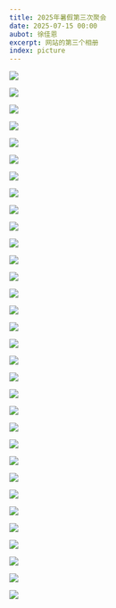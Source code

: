 ```yaml
---
title: 2025年暑假第三次聚会
date: 2025-07-15 00:00
aubot: 徐佳恩
excerpt: 网站的第三个相册
index: picture
---
```


![](https://gulinga-github-io.pages.dev/image/picture/20250715/1.jpg)

![](https://gulinga-github-io.pages.dev/image/picture/20250715/2.jpg)

![](https://gulinga-github-io.pages.dev/image/picture/20250715/3.jpg)

![](https://gulinga-github-io.pages.dev/image/picture/20250715/4.jpg)

![](https://gulinga-github-io.pages.dev/image/picture/20250715/5.jpg)

![](https://gulinga-github-io.pages.dev/image/picture/20250715/6.jpg)

![](https://gulinga-github-io.pages.dev/image/picture/20250715/7.jpg)

![](https://gulinga-github-io.pages.dev/image/picture/20250715/8.jpg)

![](https://gulinga-github-io.pages.dev/image/picture/20250715/9.jpg)

![](https://gulinga-github-io.pages.dev/image/picture/20250715/10.jpg)

![](https://gulinga-github-io.pages.dev/image/picture/20250715/11.jpg)

![](https://gulinga-github-io.pages.dev/image/picture/20250715/12.jpg)

![](https://gulinga-github-io.pages.dev/image/picture/20250715/13.jpg)

![](https://gulinga-github-io.pages.dev/image/picture/20250715/14.jpg)

![](https://gulinga-github-io.pages.dev/image/picture/20250715/15.jpg)

![](https://gulinga-github-io.pages.dev/image/picture/20250715/16.jpg)

![](https://gulinga-github-io.pages.dev/image/picture/20250715/17.jpg)

![](https://gulinga-github-io.pages.dev/image/picture/20250715/18.jpg)

![](https://gulinga-github-io.pages.dev/image/picture/20250715/19.jpg)

![](https://gulinga-github-io.pages.dev/image/picture/20250715/20.jpg)

![](https://gulinga-github-io.pages.dev/image/picture/20250715/21.jpg)

![](https://gulinga-github-io.pages.dev/image/picture/20250715/22.jpg)

![](https://gulinga-github-io.pages.dev/image/picture/20250715/23.jpg)

![](https://gulinga-github-io.pages.dev/image/picture/20250715/24.jpg)

![](https://gulinga-github-io.pages.dev/image/picture/20250715/25.jpg)

![](https://gulinga-github-io.pages.dev/image/picture/20250715/26.jpg)

![](https://gulinga-github-io.pages.dev/image/picture/20250715/27.jpg)

![](https://gulinga-github-io.pages.dev/image/picture/20250715/28.jpg)

![](https://gulinga-github-io.pages.dev/image/picture/20250715/29.jpg)

![](https://gulinga-github-io.pages.dev/image/picture/20250715/30.jpg)

![](https://gulinga-github-io.pages.dev/image/picture/20250715/31.jpg)

![](https://gulinga-github-io.pages.dev/image/picture/20250715/32.jpg)